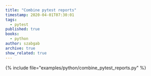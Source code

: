 ```yaml
---
title: "Combine pytest reports"
timestamp: 2020-04-01T07:30:01
tags:
  - pytest
published: true
books:
  - python
author: szabgab
archive: true
show_related: true
---
```



{% include file="examples/python/combine_pytest_reports.py" %}


